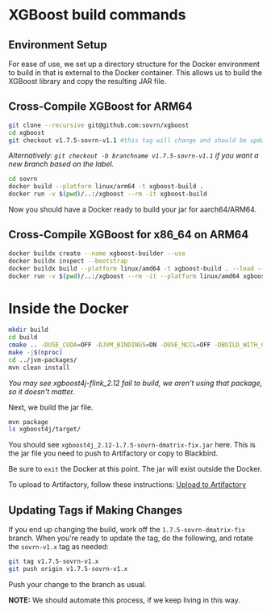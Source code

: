 # XGBoost build commands

## Environment Setup

For ease of use, we set up a directory structure for the Docker environment to build in that is external
to the Docker container. This allows us to build the XGBoost library and copy the resulting JAR file.

## Cross-Compile XGBoost for ARM64

```bash
git clone --recursive git@github.com:sovrn/xgboost
cd xgboost
git checkout v1.7.5-sovrn-v1.1 #this tag will change and should be updated with subsequent updates
```

_Alternatively: `git checkout -b branchname v1.7.5-sovrn-v1.1` if you want a new branch based on the label._

```bash
cd sovrn
docker build --platform linux/arm64 -t xgboost-build .
docker run -v $(pwd)/..:/xgboost --rm -it xgboost-build
```

Now you should have a Docker ready to build your jar for aarch64/ARM64.

## Cross-Compile XGBoost for x86_64 on ARM64

```bash
docker buildx create --name xgboost-builder --use
docker buildx inspect --bootstrap
docker buildx build --platform linux/amd64 -t xgboost-build . --load --build-arg TARGET_PLATFORM=amd64
docker run -v $(pwd)/..:/xgboost --rm -it --platform linux/amd64 xgboost-build
```

# Inside the Docker

```bash
mkdir build
cd build
cmake .. -DUSE_CUDA=OFF -DJVM_BINDINGS=ON -DUSE_NCCL=OFF -DBUILD_WITH_CUDA_CUB=OFF -DUSE_OPENMP=OFF
make -j$(nproc)
cd ../jvm-packages/
mvn clean install
```

_You may see xgboost4j-flink_2.12 fail to build, we aren't using that package, so it doesn't matter._

Next, we build the jar file.
```bash
mvn package
ls xgboost4j/target/
```

You should see `xgboost4j_2.12-1.7.5-sovrn-dmatrix-fix.jar` here. This is the jar file you need to push to Artifactory
or copy to Blackbird.

Be sure to `exit` the Docker at this point. The jar will exist outside the Docker.

To upload to Artifactory, follow these instructions: [Upload to Artifactory](https://authcore.atlassian.net/wiki/spaces/EX/pages/2693302714392/Building+XGBoost#Uploading-jar-to-Artifactory)

## Updating Tags if Making Changes

If you end up changing the build, work off the `1.7.5-sovrn-dmatrix-fix` branch.
When you're ready to update the tag, do the following, and rotate the `sovrn-v1.x` tag as needed:

```bash
git tag v1.7.5-sovrn-v1.x
git push origin v1.7.5-sovrn-v1.x
```

Push your change to the branch as usual.

**NOTE:** We should automate this process, if we keep living in this way.
